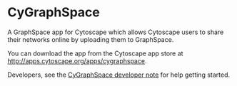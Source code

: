 # CyGraphSpace
A GraphSpace app for Cytoscape which allows Cytoscape users to share their networks online by uploading them to GraphSpace.

You can download the app from the Cytoscape app store at http://apps.cytoscape.org/apps/cygraphspace.

Developers, see the [CyGraphSpace developer note](https://github.com/Murali-group/CyGraphSpace/wiki/CyGraphSpace-developer-note) for help getting started.

